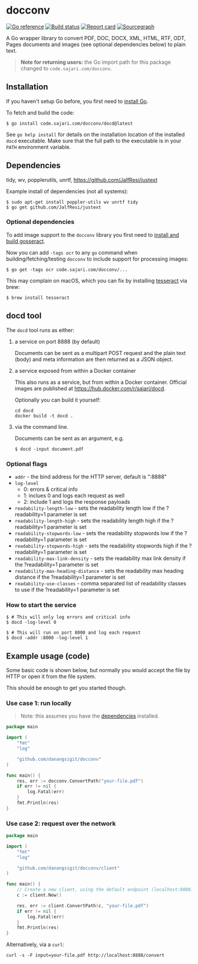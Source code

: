 # docconv

[![Go reference](https://pkg.go.dev/badge/code.sajari.com/docconv.svg)](https://pkg.go.dev/code.sajari.com/docconv)
[![Build status](https://github.com/sajari/docconv/workflows/Go/badge.svg?branch=master)](https://github.com/sajari/docconv/actions)
[![Report card](https://goreportcard.com/badge/code.sajari.com/docconv)](https://goreportcard.com/report/code.sajari.com/docconv)
[![Sourcegraph](https://sourcegraph.com/github.com/sajari/docconv/-/badge.svg)](https://sourcegraph.com/github.com/sajari/docconv)

A Go wrapper library to convert PDF, DOC, DOCX, XML, HTML, RTF, ODT, Pages documents and images (see optional dependencies below) to plain text.

> **Note for returning users:** the Go import path for this package changed to `code.sajari.com/docconv`.

## Installation

If you haven't setup Go before, you first need to [install Go](https://golang.org/doc/install).

To fetch and build the code:

    $ go install code.sajari.com/docconv/docd@latest

See `go help install` for details on the installation location of the installed `docd` executable. Make sure that the full path to the executable is in your `PATH` environment variable.

## Dependencies

tidy, wv, popplerutils, unrtf, https://github.com/JalfResi/justext

Example install of dependencies (not all systems):

    $ sudo apt-get install poppler-utils wv unrtf tidy
    $ go get github.com/JalfResi/justext

### Optional dependencies

To add image support to the `docconv` library you first need to [install and build gosseract](https://github.com/otiai10/gosseract/tree/v2.2.4).

Now you can add `-tags ocr` to any `go` command when building/fetching/testing `docconv` to include support for processing images:

    $ go get -tags ocr code.sajari.com/docconv/...

This may complain on macOS, which you can fix by installing [tesseract](https://tesseract-ocr.github.io) via brew:

    $ brew install tesseract

## docd tool

The `docd` tool runs as either:

1.  a service on port 8888 (by default)

    Documents can be sent as a multipart POST request and the plain text (body) and meta information are then returned as a JSON object.

2.  a service exposed from within a Docker container

    This also runs as a service, but from within a Docker container.
    Official images are published at https://hub.docker.com/r/sajari/docd.

    Optionally you can build it yourself:

    ```
    cd docd
    docker build -t docd .
    ```

3.  via the command line.

    Documents can be sent as an argument, e.g.

        $ docd -input document.pdf

### Optional flags

- `addr` - the bind address for the HTTP server, default is ":8888"
- `log-level`
  - 0: errors & critical info
  - 1: inclues 0 and logs each request as well
  - 2: include 1 and logs the response payloads
- `readability-length-low` - sets the readability length low if the ?readability=1 parameter is set
- `readability-length-high` - sets the readability length high if the ?readability=1 parameter is set
- `readability-stopwords-low` - sets the readability stopwords low if the ?readability=1 parameter is set
- `readability-stopwords-high` - sets the readability stopwords high if the ?readability=1 parameter is set
- `readability-max-link-density` - sets the readability max link density if the ?readability=1 parameter is set
- `readability-max-heading-distance` - sets the readability max heading distance if the ?readability=1 parameter is set
- `readability-use-classes` - comma separated list of readability classes to use if the ?readability=1 parameter is set

### How to start the service

    $ # This will only log errors and critical info
    $ docd -log-level 0

    $ # This will run on port 8000 and log each request
    $ docd -addr :8000 -log-level 1

## Example usage (code)

Some basic code is shown below, but normally you would accept the file by HTTP or open it from the file system.

This should be enough to get you started though.

### Use case 1: run locally

> Note: this assumes you have the [dependencies](#dependencies) installed.

```go
package main

import (
	"fmt"
	"log"

	"github.com/danangsigit/docconv"
)

func main() {
	res, err := docconv.ConvertPath("your-file.pdf")
	if err != nil {
		log.Fatal(err)
	}
	fmt.Println(res)
}
```

### Use case 2: request over the network

```go
package main

import (
	"fmt"
	"log"

	"github.com/danangsigit/docconv/client"
)

func main() {
	// Create a new client, using the default endpoint (localhost:8888)
	c := client.New()

	res, err := client.ConvertPath(c, "your-file.pdf")
	if err != nil {
		log.Fatal(err)
	}
	fmt.Println(res)
}
```

Alternatively, via a `curl`:

```
curl -s -F input=your-file.pdf http://localhost:8888/convert
```
